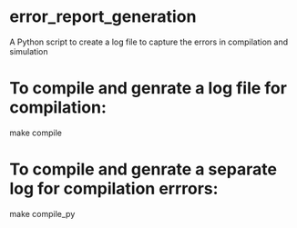 # error_report_generation
A Python script to create a log file to capture the errors in compilation and simulation

# To compile and genrate a log file for compilation:
make compile

# To compile and genrate a separate log for compilation errrors:
make compile_py
